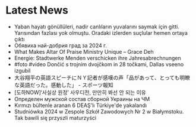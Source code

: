 # Latest News
-  Yaban hayatı gönüllüleri, nadir canlıların yuvalarını saymak için gitti. Yarısından fazlası yok olmuştu. Oradaki izlerden suçlular hemen ortaya çıktı
-  Обявиха най-добрия град за 2024 г.
-  What Makes Altar Of Praise Ministry Unique – Grace Deh
-  Energie: Stadtwerke Menden verschicken ihre Jahresabrechnungen
-  #foto #video Dončić s trojnim dvojčkom in 28 točkami, Dallas vseeno izgubil
-  大谷翔平の英語スピーチにＮＹ記者が感嘆の声「品があって、とっても明瞭な英語だった。感動した」 - スポーツ報知
-  [도하NOW]‘사실상 원정’ 사우디전, 만만히 봐선 안 되는 이유
-  Определен мужской состав сборной Украины на ЧМ
-  Kırmızı bültenle aranan 6 DEAŞ'lı Türkiye'de yakalandı
-  Studniówka 2024 w Zespole Szkół Zawodowych Nr 2 w Białymstoku. Tak bawili się przyszli maturzyści
